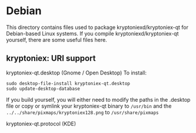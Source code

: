 
Debian
====================
This directory contains files used to package kryptoniexd/kryptoniex-qt
for Debian-based Linux systems. If you compile kryptoniexd/kryptoniex-qt yourself, there are some useful files here.

## kryptoniex: URI support ##


kryptoniex-qt.desktop  (Gnome / Open Desktop)
To install:

	sudo desktop-file-install kryptoniex-qt.desktop
	sudo update-desktop-database

If you build yourself, you will either need to modify the paths in
the .desktop file or copy or symlink your kryptoniex-qt binary to `/usr/bin`
and the `../../share/pixmaps/kryptoniex128.png` to `/usr/share/pixmaps`

kryptoniex-qt.protocol (KDE)

